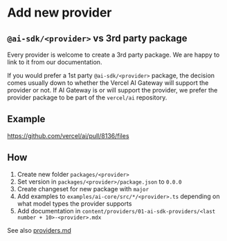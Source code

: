 # Add new provider

## `@ai-sdk/<provider>` vs 3rd party package

Every provider is welcome to create a 3rd party package. We are happy to link to it from our documentation.

If you would prefer a 1st party `@ai-sdk/<provider>` package, the decision comes usually down to whether the Vercel AI Gateway will support the provider or not. If AI Gateway is or will support the provider, we prefer the provider package to be part of the `vercel/ai` repository.

## Example

https://github.com/vercel/ai/pull/8136/files

## How

1. Create new folder `packages/<provider>`
2. Set version in `packages/<provider>/package.json` to `0.0.0`
3. Create changeset for new package with `major`
4. Add examples to `examples/ai-core/src/*/<provider>.ts` depending on what model types the provider supports
5. Add documentation in `content/providers/01-ai-sdk-providers/<last number + 10>-<provider>.mdx`

See also [providers.md](providers.md)
